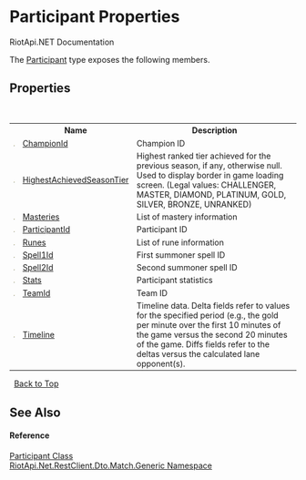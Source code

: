 # Participant Properties
RiotApi.NET Documentation 

The <a href="11ccccd1-69d4-22ff-4a19-762a1c1e2507">Participant</a> type exposes the following members.


## Properties
&nbsp;<table><tr><th></th><th>Name</th><th>Description</th></tr><tr><td>![Public property](media/pubproperty.gif "Public property")</td><td><a href="43997a28-b9f7-296a-5046-5ccf636bc0e0">ChampionId</a></td><td>
Champion ID</td></tr><tr><td>![Public property](media/pubproperty.gif "Public property")</td><td><a href="63767443-6fee-f5a7-8275-cc78975660cb">HighestAchievedSeasonTier</a></td><td>
Highest ranked tier achieved for the previous season, if any, otherwise null. Used to display border in game loading screen. (Legal values: CHALLENGER, MASTER, DIAMOND, PLATINUM, GOLD, SILVER, BRONZE, UNRANKED)</td></tr><tr><td>![Public property](media/pubproperty.gif "Public property")</td><td><a href="faec2e7b-19af-ae4e-21c5-019d57b05034">Masteries</a></td><td>
List of mastery information</td></tr><tr><td>![Public property](media/pubproperty.gif "Public property")</td><td><a href="71755269-b489-6208-1136-0ab19ef36e0e">ParticipantId</a></td><td>
Participant ID</td></tr><tr><td>![Public property](media/pubproperty.gif "Public property")</td><td><a href="bd1f0384-4cba-bfc3-a70d-5a9137f87ab4">Runes</a></td><td>
List of rune information</td></tr><tr><td>![Public property](media/pubproperty.gif "Public property")</td><td><a href="b0cda01e-c86b-0bb8-50a4-f02f7da266fb">Spell1Id</a></td><td>
First summoner spell ID</td></tr><tr><td>![Public property](media/pubproperty.gif "Public property")</td><td><a href="3e54d98d-1959-a6bc-c85d-4771574f108c">Spell2Id</a></td><td>
Second summoner spell ID</td></tr><tr><td>![Public property](media/pubproperty.gif "Public property")</td><td><a href="2265957e-d117-9987-65c4-9e349e492c25">Stats</a></td><td>
Participant statistics</td></tr><tr><td>![Public property](media/pubproperty.gif "Public property")</td><td><a href="1ec8750e-8682-fe2e-9bd0-a23a3ea1b53c">TeamId</a></td><td>
Team ID</td></tr><tr><td>![Public property](media/pubproperty.gif "Public property")</td><td><a href="1f1a2cf0-1527-cecb-ea57-0995ca127d29">Timeline</a></td><td>
Timeline data. Delta fields refer to values for the specified period (e.g., the gold per minute over the first 10 minutes of the game versus the second 20 minutes of the game. Diffs fields refer to the deltas versus the calculated lane opponent(s).</td></tr></table>&nbsp;
<a href="#participant-properties">Back to Top</a>

## See Also


#### Reference
<a href="11ccccd1-69d4-22ff-4a19-762a1c1e2507">Participant Class</a><br /><a href="f4767f78-ec21-8fc9-5619-34d53bfe8e2e">RiotApi.Net.RestClient.Dto.Match.Generic Namespace</a><br />